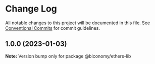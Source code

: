 # Change Log

All notable changes to this project will be documented in this file.
See [Conventional Commits](https://conventionalcommits.org) for commit guidelines.

## 1.0.0 (2023-01-03)

**Note:** Version bump only for package @biconomy/ethers-lib
